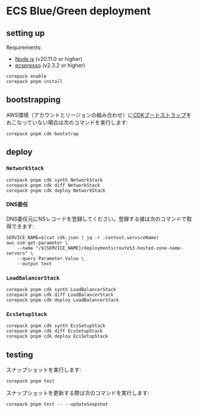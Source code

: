 # ECS Blue/Green deployment

## setting up

Requirements:

- [Node.js](https://nodejs.org/) (v20.11.0 or higher)
- [ecspresso](https://github.com/kayac/ecspresso) (v2.3.2 or higher)

```shell
corepack enable
corepack pnpm install
```

## bootstrapping

AWS環境（アカウントとリージョンの組み合わせ）に[CDKブートストラップ](https://docs.aws.amazon.com/ja_jp/cdk/v2/guide/bootstrapping.html)をおこなっていない場合は次のコマンドを実行します:

```shell
corepack pnpm cdk bootstrap
```

## deploy

### `NetworkStack`

```shell
corepack pnpm cdk synth NetworkStack
corepack pnpm cdk diff NetworkStack
corepack pnpm cdk deploy NetworkStack
```

#### DNS委任

DNS委任元にNSレコードを登録してください。登録する値は次のコマンドで取得できます:

```shell
SERVICE_NAME=$(cat cdk.json | jq -r .context.serviceName)
aws ssm get-parameter \
    --name "/${SERVICE_NAME}/deployments/route53-hosted-zone-name-servers" \
    --query Parameter.Value \
    --output text
```

### `LoadBalancerStack`

```shell
corepack pnpm cdk synth LoadBalancerStack
corepack pnpm cdk diff LoadBalancerStack
corepack pnpm cdk deploy LoadBalancerStack
```

### `EcsSetupStack`

```shell
corepack pnpm cdk synth EcsSetupStack
corepack pnpm cdk diff EcsSetupStack
corepack pnpm cdk deploy EcsSetupStack
```

## testing

スナップショットを実行します:

```shell
corepack pnpm test
```

スナップショットを更新する際は次のコマンドを実行します:

```shell
corepack pnpm test -- --updateSnapshot
```

